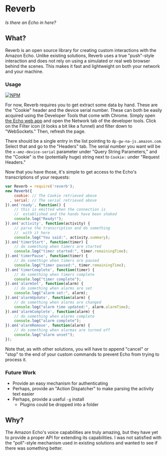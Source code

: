 Reverb
======

*Is there an Echo in here?*

## What?

Reverb is an open source library for creating custom interactions
with the Amazon Echo. Unlike existing solutions, Reverb uses a
true "push"-style interaction and does not rely on using a 
simulated or real web browser behind the scenes. This makes it
fast and lightweight on both your network and your machine.

### Usage

[![NPM](https://nodei.co/npm/reverb.png?mini=true)](https://nodei.co/npm/reverb/)

For now, Reverb requires you to get extract some data by hand.
These are the "Cookie" header and the device serial number. These
can both be easily acquired using the Developer Tools that come
with Chrome. Simply open [the Echo web app](http://echo.amazon.com)
and open the Network tab of the developer tools. Click on the
Filter icon (it looks a bit like a funnel) and filter down to
"WebSockets." Then, refresh the page. 

There should be a single entry in the list pointing to 
`dp-gw-na-js.amazon.com`. Select that and go to the "Headers" tab.
The serial number you want will be the `x-amz-device-serial` 
parameter under "Query String Parameters," and the "Cookie"
is the (potentially huge) string next to `Cookie:` under 
"Request Headers."

Now that you have those, it's simple to get access to the 
Echo's transcriptions of your requests:

```javascript
var Reverb = require('reverb');
new Reverb({
    cookie: // The Cookie retrieved above
  , serial: // The serial retrieved above
}).on('ready', function() {
    // this is emitted when the connection is
    //  established and the hands have been shaked
    console.log("Ready!");
}).on('activity', function(activity) {
    // parse the transcription and do something
    //  with it here
    console.log("You said:", activity.summary);
}).on('timerStart', function(timer) {
    // do something when timers are started
    console.log("timer started:", timer.remainingTime);
}).on('timerPause', function(timer) {
    // do somethign when timers are paused
    console.log("timer paused:", timer.remainingTime);
}).on('timerComplete', function(timer) {
    // do something when timers complete
    console.log("timer complete");
}).on('alarmSet', function(alarm) {
    // do something when alarms are set
    console.log("alarm set:", alarm);
}).on('alarmUpdate', function(alarm) {
    // do something when alarms are changed
    console.log("alarm time updated:", alarm.alarmTime);
}).on('alarmComplete', function(alarm) {
    // do something when alarms complete
    console.log("alarm complete");
}).on('alarmRemove', function(alarm) {
    // do something when alarmas are turned off
    console.log("alarm unset");
});
```

Note that, as with other solutions, you will have to append
"cancel" or "stop" to the end of your custom commands to 
prevent Echo from trying to process it.

### Future Work

* Provide an easy mechanism for authenticating
* Perhaps, provide an "Action Dispatcher" to make parsing the activity text easier
* Perhaps, provide a useful `-g` install
    * Plugins could be dropped into a folder

## Why?

The Amazon Echo's voice capabilities are truly amazing, but
they have yet to provide a proper API for extending its
capabilities. I was not satisfied with the "poll"-style 
mechanism used in existing solutions and wanted to see if
there was something better.

